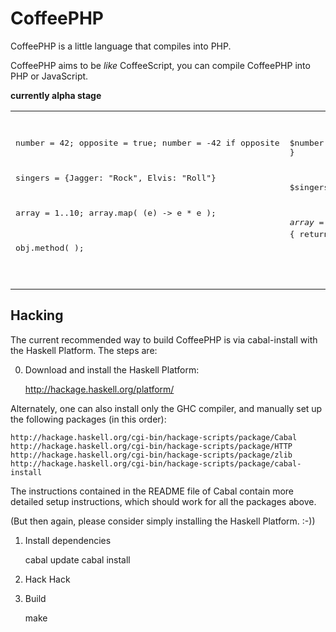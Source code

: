 CoffeePHP
=========
CoffeePHP is a little language that compiles into PHP.

CoffeePHP aims to be *like* CoffeeScript, you can compile CoffeePHP into PHP or
JavaScript.

**currently alpha stage**

<table>
<tr>
<td valign="top"><pre>

number = 42;
opposite = true;
number = -42 if opposite

singers = {Jagger: "Rock", Elvis: "Roll"}

array = 1..10;
array.map(  (e) -> e * e );

obj.method( );

</pre></td>

<td valign="top"><pre>

$number = 42;
$opposite = true;
if( $opposite ) {
    $number = -42;
}

$singers = array(
    "Jagger" => "Rock", 
    "Elvis" => "Roll"
);

$array = range(1,10);
array_map(function($e) { return $e * $e; },$array);

</pre></td>
</tr>
</table>

Hacking
-------

The current recommended way to build CoffeePHP is via cabal-install with the
Haskell Platform.  The steps are:

0. Download and install the Haskell Platform:

    http://hackage.haskell.org/platform/

Alternately, one can also install only the GHC compiler, and manually set up
the following packages (in this order):

    http://hackage.haskell.org/cgi-bin/hackage-scripts/package/Cabal
    http://hackage.haskell.org/cgi-bin/hackage-scripts/package/HTTP
    http://hackage.haskell.org/cgi-bin/hackage-scripts/package/zlib
    http://hackage.haskell.org/cgi-bin/hackage-scripts/package/cabal-install

The instructions contained in the README file of Cabal contain more detailed
setup instructions, which should work for all the packages above.

(But then again, please consider simply installing the Haskell Platform. :-))

1. Install dependencies

    cabal update
    cabal install

2. Hack Hack

3. Build

    make 
